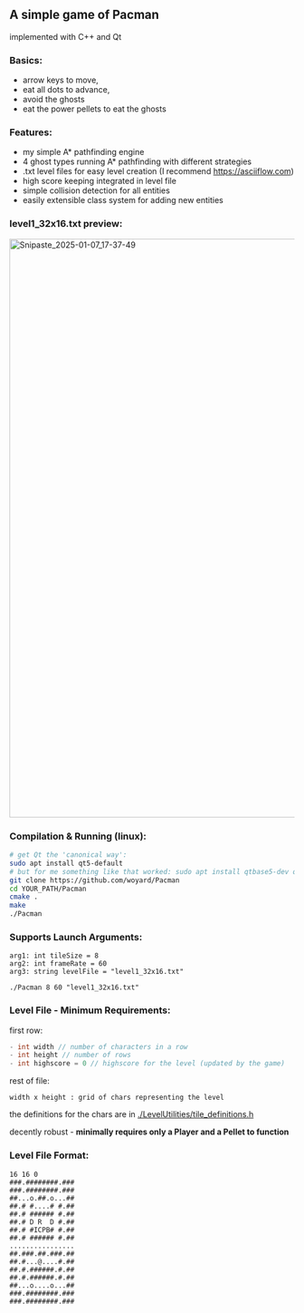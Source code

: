 ## A simple game of Pacman 
implemented with C++ and Qt 
### Basics:
- arrow keys to move, 
- eat all dots to advance,
- avoid the ghosts
- eat the power pellets to eat the ghosts

### Features:
- my simple A* pathfinding engine
- 4 ghost types running A* pathfinding with different strategies
- .txt level files for easy level creation (I recommend https://asciiflow.com)
- high score keeping integrated in level file
- simple collision detection for all entities
- easily extensible class system for adding new entities

### level1_32x16.txt preview:
<img width="1021" alt="Snipaste_2025-01-07_17-37-49" src="https://github.com/user-attachments/assets/e9692b01-8c80-443c-8dcd-5171916ac4ae" />

### Compilation & Running (linux):
```bash
# get Qt the 'canonical way':
sudo apt install qt5-default
# but for me something like that worked: sudo apt install qtbase5-dev qtchooser qt5-qmake qtbase5-dev-tools
git clone https://github.com/woyard/Pacman
cd YOUR_PATH/Pacman
cmake .
make
./Pacman 
```
### Supports Launch Arguments:
```
arg1: int tileSize = 8
arg2: int frameRate = 60
arg3: string levelFile = "level1_32x16.txt"

./Pacman 8 60 "level1_32x16.txt"
```
### Level File - Minimum Requirements:
first row: 
```c++
- int width // number of characters in a row
- int height // number of rows 
- int highscore = 0 // highscore for the level (updated by the game)
```
rest of file:
```
width x height : grid of chars representing the level
```

the definitions for the chars are in [./LevelUtilities/tile_definitions.h](./LevelUtilities/tile_definitions.h)

decently robust -
<b> minimally requires only a Player and a Pellet to function </b>

### Level File Format:
```text
16 16 0
###.########.###
###.########.###
##...o.##.o...##
##.# #....# #.##
##.# ###### #.##
##.# D R  D #.##
##.# #ICPB# #.##
##.# ###### #.##
................
##.###.##.###.##
##.#...@....#.##
##.#.######.#.##
##.#.######.#.##
##...o....o...##
###.########.###
###.########.###
```

